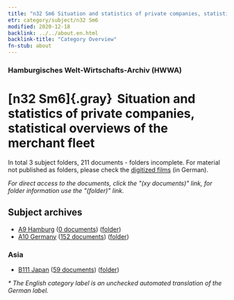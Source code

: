 ```yaml
---
title: "n32 Sm6 Situation and statistics of private companies, statistical overviews of the merchant fleet"
etr: category/subject/n32 Sm6
modified: 2020-12-18
backlink: ../../about.en.html
backlink-title: "Category Overview"
fn-stub: about
---
```


### Hamburgisches Welt-Wirtschafts-Archiv (HWWA)
# [n32 Sm6]{.gray}&#8201; Situation and statistics of private companies, statistical overviews of the merchant fleet&#160; 





In total 3 subject folders, 211 documents - folders incomplete.
For material not published as folders, please check the [digitized films](/film/h1_sh) (in German).

_For direct access to the documents, click the "(xy documents)" link, for folder information use the "(folder)" link._

## Subject archives


- [A9 Hamburg](../../../geo/about.en.html#A9) (<a href="https://dfg-viewer.de/show/?tx_dlf[id]=https://pm20.zbw.eu/mets/sh/1409xx/140905/1455xx/145575/public.mets.en.xml" target="_blank">0 documents</a>) ([folder](http://purl.org/pressemappe20/folder/sh/140905,145575))
- [A10 Germany](../../../geo/about.en.html#A10) (<a href="https://dfg-viewer.de/show/?tx_dlf[id]=https://pm20.zbw.eu/mets/sh/1261xx/126128/1455xx/145575/public.mets.en.xml" target="_blank">152 documents</a>) ([folder](http://purl.org/pressemappe20/folder/sh/126128,145575))

### Asia

- [B111 Japan](../../../geo/about.en.html#B111) (<a href="https://dfg-viewer.de/show/?tx_dlf[id]=https://pm20.zbw.eu/mets/sh/1412xx/141272/1455xx/145575/public.mets.en.xml" target="_blank">59 documents</a>) ([folder](http://purl.org/pressemappe20/folder/sh/141272,145575))


_* The English category label is an unchecked automated translation of the German label._

